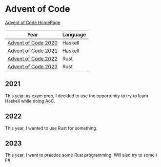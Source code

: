 # Advent of Code

[Advent of Code HomePage](https://adventofcode.com/)

| Year | Language |
| --- |---------|
| [Advent of Code 2020](AoC2020/Readme.md) | Haskell |
| [Advent of Code 2021](AoC2021/Readme.md) | Haskell |
| [Advent of Code 2022](AoC2022/Readme.md) | Rust    |
| [Advent of Code 2023](aoc2023/Readme.md) | Rust    |

## 2021

This year, as exam prep, I decided to use the opportunity to try to learn Haskell while doing AoC.

## 2022

This year, I wanted to use Rust for something.
 
## 2023

This year, I want to practice some Rust programming. Will also try to some i F#.